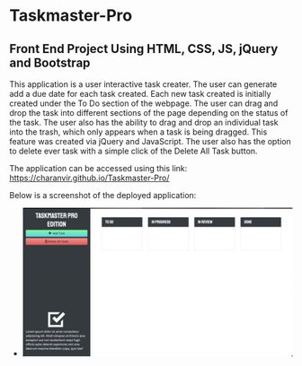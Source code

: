 # Taskmaster-Pro

## Front End Project Using HTML, CSS, JS, jQuery and Bootstrap

This application is a user interactive task creater. The user can generate add a due date for each task created. Each new task created is initially created under the To Do section of the webpage. The user can drag and drop the task into different sections of the page depending on the status of the task. The user also has the ability to drag and drop an individual task into the trash, which only appears when a task is being dragged. This feature was created via jQuery and JavaScript. The user also has the option to delete ever task with a simple click of the Delete All Task button. 

The application can be accessed using this link: https://charanvir.github.io/Taskmaster-Pro/

Below is a screenshot of the deployed application:
- <img src="assets/1.jpeg">